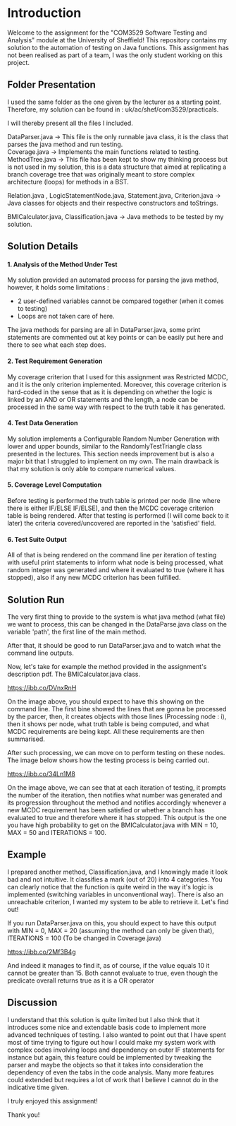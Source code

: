 # Introduction
Welcome to the assignment for the "COM3529 Software Testing and Analysis" module at the University
of Sheffield! This repository contains my solution to the automation of testing on Java functions.
This assignment has not been realised as part of a team, I was the only student working on this project.

## Folder Presentation

I used the same folder as the one given by the lecturer as a starting point. Therefore, my solution can be found
in : uk/ac/shef/com3529/practicals.

I will thereby present all the files I included.

DataParser.java -> This file is the only runnable java class, it is the class that parses the java method and run testing. <br />
Coverage.java -> Implements the main functions related to testing. <br />
MethodTree.java -> This file has been kept to show my thinking process but is not used in my solution, this is a data structure that aimed at
replicating a branch coverage tree that was originally meant to store complex architecture (loops) for methods in a BST. <br />

Relation.java , LogicStatementNode.java, Statement.java, Criterion.java -> Java classes for objects and their respective constructors and toStrings.

BMICalculator.java, Classification.java -> Java methods to be tested by my solution.

## Solution Details

#### 1. Analysis of the Method Under Test

My solution provided an automated process for parsing the java method, however, it holds some limitations :
- 2 user-defined variables cannot be compared together (when it comes to testing)
- Loops are not taken care of here.

The java methods for parsing are all in DataParser.java, some print statements are commented out at key points or can be easily put here and there to see what each step does. 

#### 2. Test Requirement Generation

My coverage criterion that I used for this assignment was Restricted MCDC, and it is the only criterion implemented.
Moreover, this coverage criterion is hard-coded in the sense that as it is depending on whether the logic is linked by an AND or OR statements and the length, a node can be processed in the same way with respect to the truth table it has generated.

#### 4. Test Data Generation

My solution implements a Configurable Random Number Generation with lower and upper bounds, similar to the RandomlyTestTriangle class presented in the lectures. This section needs improvement but is also a major bit that I struggled to implement on my own. The main drawback is that my solution is only able to compare numerical values.

#### 5. Coverage Level Computation

Before testing is performed the truth table is printed per node (line where there is either IF/ELSE IF/ELSE), and then the MCDC coverage criterion table is being rendered. After that testing is performed (I will come back to it later) the criteria covered/uncovered are reported in the 'satisfied' field.

#### 6. Test Suite Output

All of that is being rendered on the command line per iteration of testing with useful print statements to inform what node is being processed, what random integer was generated and where it evaluated to true (where it has stopped), also if any new MCDC criterion has been fulfilled.

## Solution Run

The very first thing to provide to the system is what java method (what file) we want to process, this can be changed in the DataParse.java class on the variable 'path', the first line of the main method.

After that, it should be good to run DataParser.java and to watch what the command line outputs.

Now, let's take for example the method provided in the assignment's description pdf. The BMICalculator.java class.

https://ibb.co/DVnxRnH

On the image above, you should expect to have this showing on the command line. The first bine showed the lines that are gonna be processed by the parcer, then, it creates objects with those lines (Processing node : i), then it shows per node, what truth table is being computed, and what MCDC requirements are being kept. All these requirements are then summarised. 

After such processing, we can move on to perform testing on these nodes. The image below shows how the testing process is being carried out. 

https://ibb.co/34Ln1M8

On the image above, we can see that at each iteration of testing, it prompts the number of the iteration, then notifies what number was generated and its progression throughout the method and notifies accordingly whenever a new MCDC requirement has been satisfied or whether a branch has evaluated to true and therefore where it has stopped. This output is the one you have high probability to get on the BMICalculator.java with MIN = 10, MAX = 50 and ITERATIONS = 100.

## Example

I prepared another method, Classification.java, and I knowingly made it look bad and not intuitive. It classifies a mark (out of 20) into 4 categories. You can clearly notice that the function is quite weird in the way it's logic is implemented (switching variables in unconventional way). There is also an unreachable criterion, I wanted my system to be able to retrieve it. Let's find out!

If you run DataParser.java on this, you should expect to have this output with MIN = 0, MAX = 20 (assuming the method can only be given that), ITERATIONS = 100 (To be changed in Coverage.java)

https://ibb.co/2Mf3B4g

And indeed it manages to find it, as of course, if the value equals 10 it cannot be greater than 15. Both cannot evaluate to true, even though the predicate overall returns true as it is a OR operator

## Discussion

I understand that this solution is quite limited but I also think that it introduces some nice and extendable basis code to implement more advanced techniques of testing. I also wanted to point out that I have spent most of time trying to figure out how I could make my system work with complex codes involving loops and dependency on outer IF statements for instance but again, this feature could be implemented by tweaking the parser and maybe the objects so that it takes into consideration the dependency of even the tabs in the code analysis. Many more features could extended but requires a lot of work that I believe I cannot do in the indicative time given.

I truly enjoyed this assignment!

Thank you!

